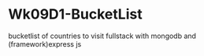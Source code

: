 # Wk09D1-BucketList
bucketlist of countries to visit fullstack with mongodb and (framework)express js
